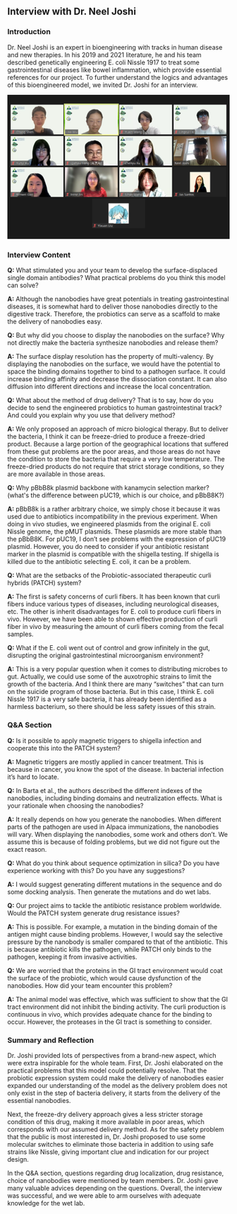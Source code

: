 ## Interview with Dr. Neel Joshi

### Introduction

Dr. Neel Joshi is an expert in bioengineering
with tracks in human disease and new therapies.
In his 2019 and 2021 literature,
he and his team described genetically engineering E. coli Nissle 1917
to treat some gastrointestinal diseases like bowel inflammation,
which provide essential references for our project.
To further understand the logics and advantages of this bioengineered model,
we invited Dr. Joshi for an interview.

![Dr. Joshi interview photo 1](Dr_Joshi_interview1.png)

### Interview Content  

**Q:**
What stimulated you and your team to develop
the surface-displaced single domain antibodies?
What practical problems do you think this model can solve?

**A:**
Although the nanobodies have great potentials in treating gastrointestinal diseases,
it is somewhat hard to deliver those nanobodies directly to the digestive track.
Therefore,
the probiotics can serve as a scaffold to make the delivery of nanobodies easy.

**Q:**
But why did you choose to display the nanobodies on the surface?
Why not directly make the bacteria synthesize nanobodies and release them?

**A:**
The surface display resolution has the property of multi-valency.
By displaying the nanobodies on the surface,
we would have the potential to space the binding domains together
to bind to a pathogen surface.
It could increase binding affinity and decrease the dissociation constant.
It can also diffusion into different directions and increase the local concentration.

**Q:**
What about the method of drug delivery?
That is to say,
how do you decide to send the engineered probiotics to human gastrointestinal track?
And could you explain why you use that delivery method?

**A:**
We only proposed an approach of micro biological therapy.
But to deliver the bacteria,
I think it can be freeze-dried to produce a freeze-dried product.
Because a large portion of the geographical locations
that suffered from these gut problems are the poor areas,
and those areas do not have the condition
to store the bacteria that require a very low temperature.
The freeze-dried products do not require that strict storage conditions,
so they are more available in those areas.

**Q:**
Why pBbB8k plasmid backbone with kanamycin selection marker?
(what's the difference between pUC19,
which is our choice,
and pBbB8K?)

**A:**
pBbB8k is a rather arbitrary choice,
we simply chose it
because it was used due to antibiotics incompatibility in the previous experiment.
When doing in vivo studies,
we engineered plasmids from the original E. coli Nissle genome,
the pMUT plasmids.
These plasmids are more stable than the pBbB8K.
For pUC19,
I don’t see problems with the expression of pUC19 plasmid.
However,
you do need to consider if your antibiotic resistant marker
in the plasmid is compatible with the shigella testing.
If shigella is killed due to the antibiotic selecting E. coli,
it can be a problem.

**Q:**
What are the setbacks of
the Probiotic-associated therapeutic curli hybrids (PATCH) system?

**A:**
The first is safety concerns of curli fibers.
It has been known that curli fibers induce various types of diseases,
including neurological diseases,
etc.
The other is inherit disadvantages for E. coli to produce curli fibers in vivo.
However,
we have been able to shown effective production of curli fiber in vivo
by measuring the amount of curli fibers coming from the fecal samples.

**Q:**
What if the E. coli went out of control and grow infinitely in the gut,
disrupting the original gastrointestinal microorganism environment?

**A:**
This is a very popular question when it comes to distributing microbes to gut.
Actually,
we could use some of the auxotrophic strains to limit the growth of the bacteria.
And I think there are many “switches”
that can turn on the suicide program of those bacteria.
But in this case,
I think E. coli Nissle 1917 is a very safe bacteria,
it has already been identified as a harmless bacterium,
so there should be less safety issues of this strain.

### Q&A Section

**Q:**
Is it possible to apply magnetic triggers to shigella infection
and cooperate this into the PATCH system?

**A:**
Magnetic triggers are mostly applied in cancer treatment.
This is because in cancer,
you know the spot of the disease.
In bacterial infection it’s hard to locate.

**Q:**
In Barta et al.,
the authors described the different indexes of the nanobodies,
including binding domains and neutralization effects.
What is your rationale when choosing the nanobodies?

**A:**
It really depends on how you generate the nanobodies.
When different parts of the pathogen are used in Alpaca immunizations,
the nanobodies will vary.
When displaying the nanobodies,
some work and others don’t.
We assume this is because of folding problems,
but we did not figure out the exact reason.  

**Q:**
What do you think about sequence optimization in silica?
Do you have experience working with this?
Do you have any suggestions?

**A:**
I would suggest generating different mutations in the sequence
and do some docking analysis.
Then generate the mutations and do wet labs.  

**Q:**
Our project aims to tackle the antibiotic resistance problem worldwide.
Would the PATCH system generate drug resistance issues?

**A:**
This is possible.
For example,
a mutation in the binding domain of the antigen might cause binding problems.
However,
I would say the selective pressure by the nanobody is smaller
compared to that of the antibiotic.
This is because antibiotic kills the pathogen,
while PATCH only binds to the pathogen,
keeping it from invasive activities.  

**Q:**
We are worried
that the proteins in the GI tract environment would coat the surface of the probiotic,
which would cause dysfunction of the nanobodies.
How did your team encounter this problem?

**A:**
The animal model was effective,
which was sufficient to show
that the GI tract environment did not inhibit the binding activity.
The curli production is continuous in vivo,
which provides adequate chance for the binding to occur.
However,
the proteases in the GI tract is something to consider.

### Summary and Reflection

Dr. Joshi provided lots of perspectives from a brand-new aspect,
which were extra inspirable for the whole team.
First,
Dr. Joshi elaborated on the practical problems
that this model could potentially resolve.
That the probiotic expression system could
make the delivery of nanobodies easier expanded our understanding of
the model as the delivery problem does not only exist in the step of bacteria delivery,
it starts from the delivery of the essential nanobodies.

Next,
the freeze-dry delivery approach gives
a less stricter storage condition of this drug,
making it more available in poor areas,
which corresponds with our assumed delivery method.
As for the safety problem that the public is most interested in,
Dr. Joshi proposed to use some molecular switches
to eliminate those bacteria in addition to using safe strains like Nissle,
giving important clue and indication for our project design.

In the Q&A section,
questions regarding drug localization,
drug resistance,
choice of nanobodies were mentioned by team members.
Dr. Joshi gave many valuable advices depending on the questions.
Overall,
the interview was successful,
and we were able to arm ourselves with adequate knowledge for the wet lab.
